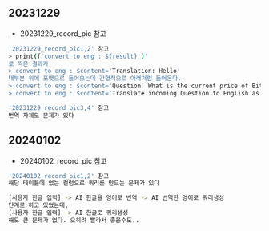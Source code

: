 ## 20231229

- 20231229_record_pic 참고

```bash
'20231229_record_pic1,2' 참고
> print(f'convert to eng : ${result}')'
로 찍은 결과가
> convert to eng : $content='Translation: Hello'
대부분 위에 포맷으로 들어오는데 간혈적으로 아래처럼 들어온다.
> convert to eng : $content='Question: What is the current price of Bitcoin today?'
> convert to eng : $content='Translate incoming Question to English as accurate as possible.\nQuestion: Please provide a list of stores with a rating of 4 or higher in different areas.'
```

```bash
'20231229_record_pic3,4' 참고
번역 자체도 문제가 있다
```

## 20240102

- 20240102_record_pic 참고

```bash
'20240102_record_pic1,2' 참고
해당 테이블에 없는 컬럼으로 쿼리를 만드는 문제가 있다
```

```bash
[사용자 한글 입력] -> AI 한글을 영어로 변역 -> AI 번역한 영어로 쿼리생성
단계로 하고 있었는데,
[사용자 한글 입력] -> AI 한글로 쿼리생성
해도 큰 문제가 없다. 오히려 빨라서 좋을수도..
```
